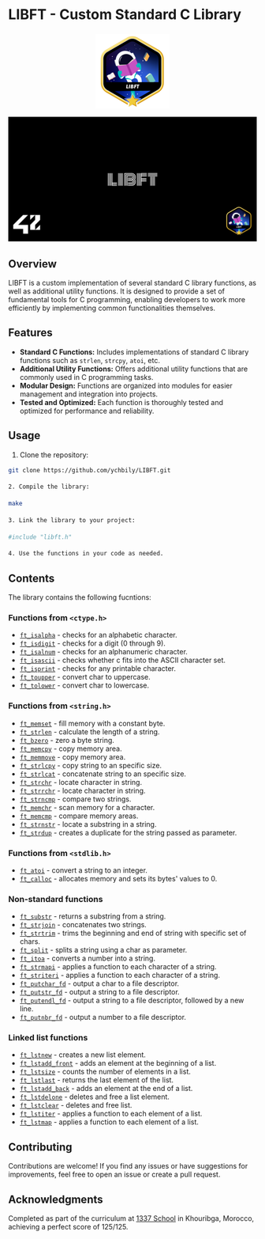 # LIBFT - Custom Standard C Library

###
<p align="center">
  <img src="else/libftm.png" alt="libft_badge"/>
</p>

<p align="center">
  <img src="else/cover-libft-bonus.png" alt="cover libft bonus"/>
</p>

## Overview

LIBFT is a custom implementation of several standard C library functions, as well as additional utility functions. It is designed to provide a set of fundamental tools for C programming, enabling developers to work more efficiently by implementing common functionalities themselves.

## Features

- **Standard C Functions:** Includes implementations of standard C library functions such as `strlen`, `strcpy`, `atoi`, etc.
- **Additional Utility Functions:** Offers additional utility functions that are commonly used in C programming tasks.
- **Modular Design:** Functions are organized into modules for easier management and integration into projects.
- **Tested and Optimized:** Each function is thoroughly tested and optimized for performance and reliability.

## Usage

1. Clone the repository:

```bash
git clone https://github.com/ychbily/LIBFT.git

2. Compile the library:

make

3. Link the library to your project:

#include "libft.h"

4. Use the functions in your code as needed.
```
## Contents

The library contains the following fucntions:

### Functions from `<ctype.h>`

- [`ft_isalpha`](libft/ft_isalpha.c) - checks for an alphabetic character.
- [`ft_isdigit`](libft/ft_isdigit.c) - checks for a digit (0 through 9).
- [`ft_isalnum`](libft/ft_isalnum.c) - checks for an alphanumeric character.
- [`ft_isascii`](libft/ft_isascii.c) - checks whether c fits into the ASCII character set.
- [`ft_isprint`](libft/ft_isprint.c) - checks for any printable character.
- [`ft_toupper`](libft/ft_toupper.c) - convert char to uppercase.
- [`ft_tolower`](libft/ft_tolower.c) - convert char to lowercase.

### Functions from `<string.h>`

- [`ft_memset`](libft/ft_memset.c) - fill memory with a constant byte.
- [`ft_strlen`](libft/ft_strlen.c) - calculate the length of a string.
- [`ft_bzero`](libft/ft_bzero.c) - zero a byte string.
- [`ft_memcpy`](libft/ft_memcpy.c) - copy memory area.
- [`ft_memmove`](libft/ft_memmove.c) - copy memory area.
- [`ft_strlcpy`](libft/ft_strlcpy.c) - copy string to an specific size.
- [`ft_strlcat`](libft/ft_strlcat.c) - concatenate string to an specific size.
- [`ft_strchr`](libft/ft_strchr.c) - locate character in string.
- [`ft_strrchr`](libft/ft_strrchr.c) - locate character in string.
- [`ft_strncmp`](libft/ft_strncmp.c) - compare two strings.
- [`ft_memchr`](libft/ft_memchr.c) - scan memory for a character.
- [`ft_memcmp`](libft/ft_memcmp.c) - compare memory areas.
- [`ft_strnstr`](libft/ft_strnstr.c) - locate a substring in a string.
- [`ft_strdup`](libft/ft_strdup.c) - creates a duplicate for the string passed as parameter.

### Functions from `<stdlib.h>`

- [`ft_atoi`](libft/ft_atoi.c) - convert a string to an integer.
- [`ft_calloc`](libft/ft_calloc.c) - allocates memory and sets its bytes' values to 0.

### Non-standard functions

- [`ft_substr`](libft/ft_substr.c) - returns a substring from a string.
- [`ft_strjoin`](libft/ft_strjoin.c) - concatenates two strings.
- [`ft_strtrim`](libft/ft_strtrim.c) - trims the beginning and end of string with specific set of chars.
- [`ft_split`](libft/ft_split.c) - splits a string using a char as parameter.
- [`ft_itoa`](libft/ft_itoa.c) - converts a number into a string.
- [`ft_strmapi`](libft/ft_strmapi.c) - applies a function to each character of a string.
- [`ft_striteri`](libft/ft_striteri.c) - applies a function to each character of a string.
- [`ft_putchar_fd`](libft/ft_putchar_fd.c) - output a char to a file descriptor.
- [`ft_putstr_fd`](libft/ft_putstr_fd.c) - output a string to a file descriptor.
- [`ft_putendl_fd`](libft/ft_putendl_fd.c) - output a string to a file descriptor, followed by a new line.
- [`ft_putnbr_fd`](libft/ft_putnbr_fd.c) - output a number to a file descriptor.

### Linked list functions

- [`ft_lstnew`](libft/ft_lstnew_bonus.c) - creates a new list element.
- [`ft_lstadd_front`](libft/ft_lstadd_front_bonus.c) - adds an element at the beginning of a list.
- [`ft_lstsize`](libft/ft_lstsize_bonus.c) - counts the number of elements in a list.
- [`ft_lstlast`](libft/ft_lstlast_bonus.c) - returns the last element of the list.
- [`ft_lstadd_back`](libft/ft_lstadd_back_bonus.c) - adds an element at the end of a list.
- [`ft_lstdelone`](libft/ft_lstdelone_bonus.c) - deletes and free a list element.
- [`ft_lstclear`](libft/ft_lstclear_bonus.c) - deletes and free list.
- [`ft_lstiter`](libft/ft_lstiter_bonus.c) - applies a function to each element of a list.
- [`ft_lstmap`](libft/ft_lstmap_bonus.c) - applies a function to each element of a list.

## Contributing

Contributions are welcome! If you find any issues or have suggestions for improvements, feel free to open an issue or create a pull request.

## Acknowledgments

Completed as part of the curriculum at [1337 School](https://1337.ma/) in Khouribga, Morocco, achieving a perfect score of 125/125.
